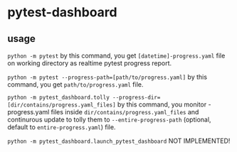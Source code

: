 # pytest-dashboard

## usage
`python -m pytest`
by this command, you get `[datetime]-progress.yaml` file on working directory as realtime pytest progress report.

`python -m pytest --progress-path=[path/to/progress.yaml]`
by this command, you get `path/to/progress.yaml` file.

`python -m pytest_dashboard.tolly --progress-dir=[dir/contains/progress.yaml_files]`
by this command, you monitor -progress.yaml files
inside `dir/contains/progress.yaml_files`
and continurous update to tolly them
to `--entire-progress-path` (optional, default to `entire-progress.yaml`) file.

`python -m pytest_dashboard.launch_pytest_dashboard`
NOT IMPLEMENTED!
